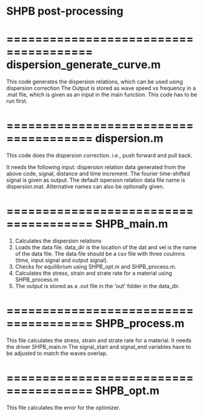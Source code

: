 # SHPB post-processing
======================================
dispersion_generate_curve.m
======================================
This code generates the dispersion relations, which can be used using dispersion correction
The Output is stored as wave speed vs frequency in a .mat file, which is given as an input in the main function. 
This code has to be run first.


======================================
dispersion.m
======================================
This code does the dispersion correction. i.e., push forward and pull back. 

It needs the following input: dispersion relation data generated from the above code, signal, distance and time increment. 
The fourier time-shifted signal is given as output.
The default ispersion relation data file name is dispersion.mat. Alternative names can also be optionally given.


======================================
SHPB_main.m
======================================
1. Calculates the dispersion relations
2. Loads the data file. data_dir is the location of the dat and vel is the name of the data file. The data file should be a csv file with three coulmns (time, input signal and output signal). 
3. Checks for equilibrium using SHPB_opt.m and SHPB_process.m.
4. Calculates the stress, strain and strate rate for a material using SHPB_process.m 
5. The output is stored as a .out file in the 'out' folder in the data_dir. 


======================================
SHPB_process.m
======================================
This file calculates the stress, strain and strate rate for a material. It needs the driver SHPB_main.m
The signal_start and signal_end variables have to be adjusted to match the waves overlap.


======================================
SHPB_opt.m
======================================
This file calculates the error for the optimizer.
